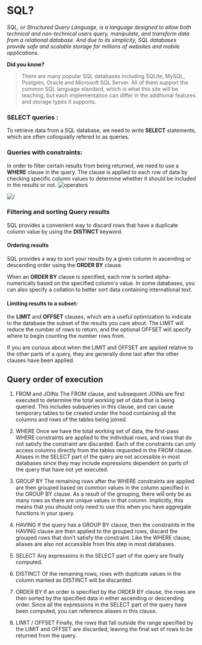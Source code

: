 # SQL?

_SQL, or Structured Query Language, is a language designed to allow both technical and non-technical users query, manipulate, and transform data from a relational database. And due to its simplicity, SQL databases provide safe and scalable storage for millions of websites and mobile applications._

**Did you know?**
> There are many popular SQL databases including SQLite, MySQL, Postgres, Oracle and Microsoft SQL Server. All of them support the common SQL language standard, which is what this site will be teaching, but each implementation can differ in the additional features and storage types it supports.

### SELECT queries :

To retrieve data from a SQL database, we need to write **SELECT** statements, which are often colloquially refered to as queries.

###  Queries with constraints:

In order to filter certain results from being returned, we need to use a **WHERE** clause in the query. The clause is applied to each row of data by checking specific column values to determine whether it should be included in the results or not.
![operators](https://data36.com/wp-content/uploads/2019/02/sql-for-aspiring-data-scientists-2.png)

![/](https://minigranth.com/wp-content/uploads/2018/05/SQL-Logical-Operator.jpg)

### Filtering and sorting Query results

 SQL provides a convenient way to discard rows that have a duplicate column value by using the **DISTINCT** keyword.

#### Ordering results
SQL provides a way to sort your results by a given column in ascending or descending order using the **ORDER BY** clause.

When an **ORDER BY** clause is specified, each row is sorted alpha-numerically based on the specified column's value. In some databases, you can also specify a collation to better sort data containing international text.

#### Limiting results to a subset:
 the **LIMIT** and **OFFSET** clauses, which are a useful optimization to indicate to the database the subset of the results you care about.
The LIMIT will reduce the number of rows to return, and the optional OFFSET will specify where to begin counting the number rows from.

If you are curious about when the LIMIT and OFFSET are applied relative to the other parts of a query, they are generally done last after the other clauses have been applied.

## Query order of execution
1. FROM and JOINs
The FROM clause, and subsequent JOINs are first executed to determine the total working set of data that is being queried. This includes subqueries in this clause, and can cause temporary tables to be created under the hood containing all the columns and rows of the tables being joined.

2. WHERE
Once we have the total working set of data, the first-pass WHERE constraints are applied to the individual rows, and rows that do not satisfy the constraint are discarded. Each of the constraints can only access columns directly from the tables requested in the FROM clause. Aliases in the SELECT part of the query are not accessible in most databases since they may include expressions dependent on parts of the query that have not yet executed.

3. GROUP BY
The remaining rows after the WHERE constraints are applied are then grouped based on common values in the column specified in the GROUP BY clause. As a result of the grouping, there will only be as many rows as there are unique values in that column. Implicitly, this means that you should only need to use this when you have aggregate functions in your query.

4. HAVING
If the query has a GROUP BY clause, then the constraints in the HAVING clause are then applied to the grouped rows, discard the grouped rows that don't satisfy the constraint. Like the WHERE clause, aliases are also not accessible from this step in most databases.

5. SELECT
Any expressions in the SELECT part of the query are finally computed.

6. DISTINCT
Of the remaining rows, rows with duplicate values in the column marked as DISTINCT will be discarded.

7. ORDER BY
If an order is specified by the ORDER BY clause, the rows are then sorted by the specified data in either ascending or descending order. Since all the expressions in the SELECT part of the query have been computed, you can reference aliases in this clause.

8. LIMIT / OFFSET
Finally, the rows that fall outside the range specified by the LIMIT and OFFSET are discarded, leaving the final set of rows to be returned from the query.